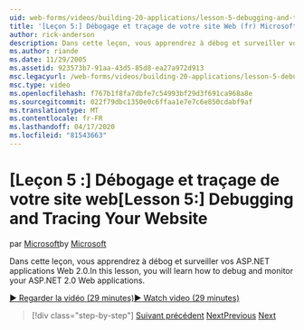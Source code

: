 ```yaml
---
uid: web-forms/videos/building-20-applications/lesson-5-debugging-and-tracing-your-website
title: '[Leçon 5:] Débogage et traçage de votre site Web (fr) Microsoft Docs'
author: rick-anderson
description: Dans cette leçon, vous apprendrez à débog et surveiller vos ASP.NET applications Web 2.0.
ms.author: riande
ms.date: 11/29/2005
ms.assetid: 923573b7-91aa-43d5-85d8-ea27a972d913
msc.legacyurl: /web-forms/videos/building-20-applications/lesson-5-debugging-and-tracing-your-website
msc.type: video
ms.openlocfilehash: f767b1f8fa7dbfe7c54993bf29d3f691ca968a8e
ms.sourcegitcommit: 022f79dbc1350e0c6ffaa1e7e7c6e850cdabf9af
ms.translationtype: MT
ms.contentlocale: fr-FR
ms.lasthandoff: 04/17/2020
ms.locfileid: "81543663"
---
```

# <a name="lesson-5-debugging-and-tracing-your-website"></a><span data-ttu-id="5f26f-103">[Leçon 5 :] Débogage et traçage de votre site web</span><span class="sxs-lookup"><span data-stu-id="5f26f-103">[Lesson 5:] Debugging and Tracing Your Website</span></span>

<span data-ttu-id="5f26f-104">par [Microsoft](https://github.com/microsoft)</span><span class="sxs-lookup"><span data-stu-id="5f26f-104">by [Microsoft](https://github.com/microsoft)</span></span>

<span data-ttu-id="5f26f-105">Dans cette leçon, vous apprendrez à débog et surveiller vos ASP.NET applications Web 2.0.</span><span class="sxs-lookup"><span data-stu-id="5f26f-105">In this lesson, you will learn how to debug and monitor your ASP.NET 2.0 Web applications.</span></span>

[<span data-ttu-id="5f26f-106">&#9654; Regarder la vidéo (29 minutes)</span><span class="sxs-lookup"><span data-stu-id="5f26f-106">&#9654; Watch video (29 minutes)</span></span>](https://channel9.msdn.com/Blogs/ASP-NET-Site-Videos/lesson-5-debugging-and-tracing-your-website)

> [!div class="step-by-step"]
> <span data-ttu-id="5f26f-107">[Suivant précédent](lesson-4-understanding-web-application-state.md)
> [Next](lesson-6-working-with-stylesheets-and-master-pages.md)</span><span class="sxs-lookup"><span data-stu-id="5f26f-107">[Previous](lesson-4-understanding-web-application-state.md)
[Next](lesson-6-working-with-stylesheets-and-master-pages.md)</span></span>
